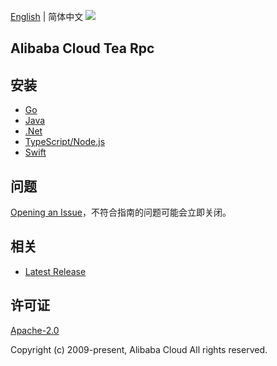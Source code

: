 [English](README.md) | 简体中文
![](https://aliyunsdk-pages.alicdn.com/icons/AlibabaCloud.svg)

## Alibaba Cloud Tea Rpc

## 安装

- [Go](./golang/README-CN.md)
- [Java](./java/README-CN.md)
- [.Net](./csharp/README-CN.md)
- [TypeScript/Node.js](./ts/README-CN.md)
- [Swift](./swift/README-CN.md)

## 问题
[Opening an Issue](https://github.com/aliyun/tea-rpc/issues/new)，不符合指南的问题可能会立即关闭。

## 相关
* [Latest Release](https://github.com/aliyun/tea-rpc)

## 许可证
[Apache-2.0](http://www.apache.org/licenses/LICENSE-2.0)

Copyright (c) 2009-present, Alibaba Cloud All rights reserved.